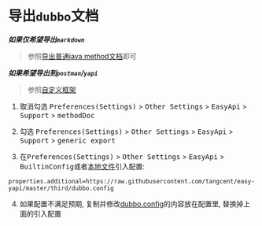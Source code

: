 # 导出`dubbo`文档

***如果仅希望导出`markdown`***

> 参照[导出普通java method文档](/documents/export_methodDoc.html)即可


***如果希望导出到`postman`/`yapi`***


> 参照[自定义框架](/documents/generic.html)

1. 取消勾选 <kbd>Preferences(Settings)</kbd> > <kbd>Other Settings</kbd> > <kbd>EasyApi</kbd> > <kbd>Support</kbd> > <kbd>methodDoc</kbd>

2. 勾选 <kbd>Preferences(Settings)</kbd> > <kbd>Other Settings</kbd> > <kbd>EasyApi</kbd> > <kbd>Support</kbd> > <kbd>generic export</kbd>

3. 在<kbd>Preferences(Settings)</kbd> > <kbd>Other Settings</kbd> > <kbd>EasyApi</kbd> > <kbd>BuiltinConfig</kbd>或者[本地文件](/setting/local-file-config.html)引入配置:
```
properties.additional=https://raw.githubusercontent.com/tangcent/easy-yapi/master/third/dubbo.config
```
4. 如果配置不满足预期, 复制并修改[dubbo.config](https://raw.githubusercontent.com/tangcent/easy-yapi/master/third/dubbo.config)的内容放在配置里, 替换掉上面的引入配置